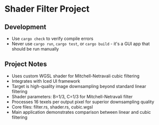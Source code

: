 # Shader Filter Project

## Development
- Use `cargo check` to verify compile errors
- Never use `cargo run`, `cargo test`, or `cargo build` - it's a GUI app that should be run manually

## Project Notes
- Uses custom WGSL shader for Mitchell-Netravali cubic filtering
- Integrates with Iced UI framework
- Target is high-quality image downsampling beyond standard linear filtering
- Shader parameters: B=1/3, C=1/3 for Mitchell-Netravali filter
- Processes 16 texels per output pixel for superior downsampling quality
- Core files: filter.rs, shader.rs, cubic.wgsl
- Main application demonstrates comparison between linear and cubic filtering